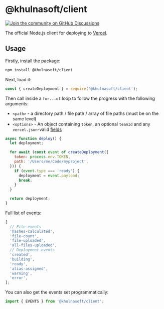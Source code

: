 # @khulnasoft/client

[![Join the community on GitHub Discussions](https://badgen.net/badge/join%20the%20discussion/on%20github/black?icon=github)](https://github.com/khulnasoft/devship/discussions)

The official Node.js client for deploying to [Vercel](https://vercel.com).

## Usage

Firstly, install the package:

```bash
npm install @khulnasoft/client
```

Next, load it:

```js
const { createDeployment } = require('@khulnasoft/client');
```

Then call inside a `for...of` loop to follow the progress with the following arguments:

- `<path>` - a directory path / file path / array of file paths (must be on the same level)
- `<options>` - An object containing `token`, an optional `teamId` and any `vercel.json`-valid [fields](https://khulnasoft.com/docs/api#endpoints/deployments/create-a-new-deployment)

```js
async function deploy() {
  let deployment;

  for await (const event of createDeployment({
    token: process.env.TOKEN,
    path: '/Users/me/Code/myproject',
  })) {
    if (event.type === 'ready') {
      deployment = event.payload;
      break;
    }
  }

  return deployment;
}
```

Full list of events:

```js
[
  // File events
  'hashes-calculated',
  'file-count',
  'file-uploaded',
  'all-files-uploaded',
  // Deployment events
  'created',
  'building',
  'ready',
  'alias-assigned',
  'warning',
  'error',
];
```

You can also get the events set programmatically:

```js
import { EVENTS } from '@khulnasoft/client';
```
